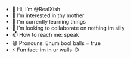 - 👋 Hi, I’m @RealXish
- 👀 I’m interested in thy mother
- 🌱 I’m currently learning things
- 💞️ I’m looking to collaborate on nothing im silly
- 📫 How to reach me: speak
- 😄 Pronouns: Enum bool balls = true
- ⚡ Fun fact: im in ur walls :D

<!---
RealXish/RealXish is a ✨ special ✨ repository because its `README.md` (this file) appears on your GitHub profile.
You can click the Preview link to take a look at your changes.
--->
